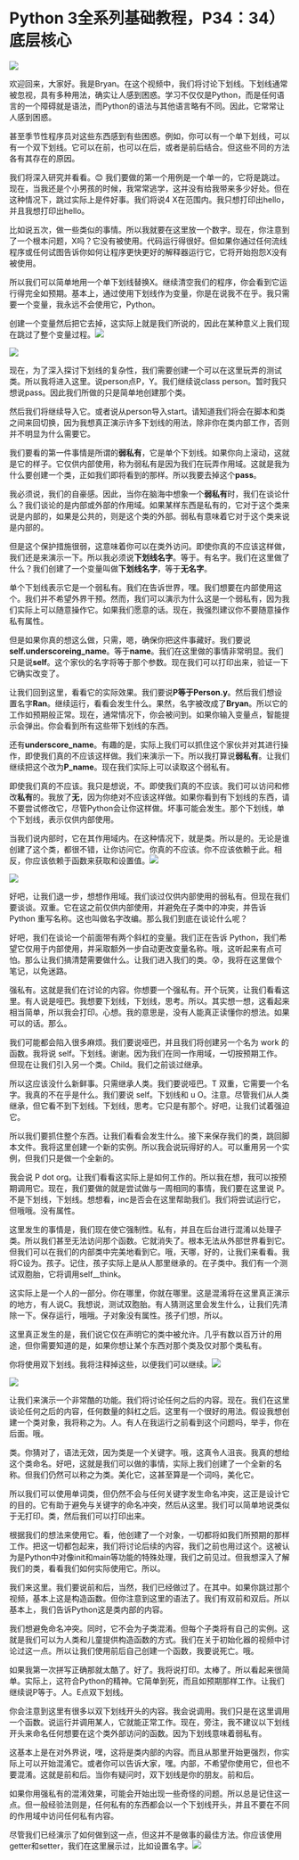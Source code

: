 # Python 3全系列基础教程，P34：34）底层核心 

![](img/c08009c8c3b1be1c21f664553d1987a7_0.png)

欢迎回来，大家好。我是Bryan。在这个视频中，我们将讨论下划线。下划线通常被忽视，具有多种用法，确实让人感到困惑。学习不仅仅是Python，而是任何语言的一个障碍就是语法，而Python的语法与其他语言略有不同。因此，它常常让人感到困惑。

甚至季节性程序员对这些东西感到有些困惑。例如，你可以有一个单下划线，可以有一个双下划线。它可以在前，也可以在后，或者是前后结合。但这些不同的方法各有其存在的原因。

我们将深入研究并看看。😊 我们要做的第一个用例是一个单一的，它将是跳过。现在，当我还是个小男孩的时候，我常常逃学，这并没有给我带来多少好处。但在这种情况下，跳过实际上是件好事。我们将说4 X在范围内。我只想打印出hello，并且我想打印出hello。

比如说五次，做一些类似的事情。所以我就要在这里放一个数字。现在，你注意到了一个根本问题，X吗？它没有被使用。代码运行得很好。但如果你通过任何流线程序或任何试图告诉你如何让程序更快更好的解释器运行它，它将开始抱怨X没有被使用。

所以我们可以简单地用一个单下划线替换X。继续清空我们的程序，你会看到它运行得完全如预期。基本上，通过使用下划线作为变量，你是在说我不在乎。我只需要一个变量，我永远不会使用它，Python。

创建一个变量然后把它去掉，这实际上就是我们所说的，因此在某种意义上我们现在跳过了整个变量过程。![](img/c08009c8c3b1be1c21f664553d1987a7_2.png)

![](img/c08009c8c3b1be1c21f664553d1987a7_3.png)

现在，为了深入探讨下划线的复杂性，我们需要创建一个可以在这里玩弄的测试类。所以我将进入这里。说person点P，Y。我们继续说class person。暂时我只想说pass。因此我们所做的只是简单地创建那个类。

然后我们将继续导入它。或者说从person导入start。请知道我们将会在脚本和类之间来回切换，因为我想真正演示许多下划线的用法，除非你在类内部工作，否则并不明显为什么需要它。

我们要看的第一件事情是所谓的**弱私有**，它是单个下划线。如果你向上滚动，这就是它的样子。它仅供内部使用，称为弱私有是因为我们在玩弄作用域。这就是我为什么要创建一个类，正如我们即将看到的那样。所以我要去掉这个**pass**。

我必须说，我们的自豪感。因此，当你在脑海中想象一个**弱私有**时，我们在谈论什么？我们谈论的是内部或外部的作用域。如果某样东西是私有的，它对于这个类来说是内部的，如果是公共的，则是这个类的外部。弱私有意味着它对于这个类来说是内部的。

但是这个保护措施很弱，这意味着你可以在类外访问。即使你真的不应该这样做，我们还是来演示一下。所以我必须说**下划线名字**。等于。有名字。我们在这里做了什么？我们创建了一个变量叫做**下划线名字**，等于**无名字**。

单个下划线表示它是一个弱私有。我们在告诉世界，嘿。我们想要在内部使用这个。我们并不希望外界干预。然而，我们可以演示为什么这是一个弱私有，因为我们实际上可以随意操作它。如果我们愿意的话。现在，我强烈建议你不要随意操作私有属性。

但是如果你真的想这么做，只需，嗯，确保你把这件事藏好。我们要说**self.underscoreing_name**。等于**name**。我们在这里做的事情非常明显。我们只是说**self**。这个家伙的名字将等于那个参数。现在我们可以打印出来，验证一下它确实改变了。

让我们回到这里，看看它的实际效果。我们要说**P等于Person.y**。然后我们想设置名字**Ran**。继续运行，看看会发生什么。果然，名字被改成了**Bryan**。所以它的工作如预期般正常。现在，通常情况下，你会被问到。如果你输入变量点，智能提示会弹出。你会看到所有这些带下划线的东西。

还有**underscore_name**。有趣的是，实际上我们可以抓住这个家伙并对其进行操作，即使我们真的不应该这样做。我们来演示一下。所以我打算说**弱私有**。让我们继续把这个改为**P_name**。现在我们实际上可以读取这个弱私有。

即使我们真的不应该。我只是想说，不。即使我们真的不应该。我们可以访问和修改**私有**的。我放了**无**，因为你绝对不应该这样做。如果你看到有下划线的东西，请不要尝试修改它，尽管Python会让你这样做。坏事可能会发生。那个下划线，单个下划线，表示仅供内部使用。

当我们说内部时，它在其作用域内。在这种情况下，就是类。所以是的。无论是谁创建了这个类，都很不错，让你访问它。你真的不应该。你不应该依赖于此。相反，你应该依赖于函数来获取和设置值。![](img/c08009c8c3b1be1c21f664553d1987a7_5.png)

![](img/c08009c8c3b1be1c21f664553d1987a7_6.png)

好吧，让我们退一步，想想作用域。我们谈过仅供内部使用的弱私有。但现在我们要谈谈。双重。它在这之前仅供内部使用，并避免在子类中的冲突，并告诉 Python 重写名称。这也叫做名字改编。那么我们到底在谈论什么呢？

好吧，我们在谈论一个前面带有两个斜杠的变量。我们正在告诉 Python，我们希望它仅用于内部使用，并采取额外一步自动更改变量名称。哦，这听起来有点可怕。那么让我们搞清楚需要做什么。让我们进入我们的类。😰，我将在这里做个笔记，以免迷路。

强私有。这就是我们在讨论的内容。你想要一个强私有。开个玩笑，让我们看看这里。有人说是哑巴。我想要下划线，下划线，思考。所以。其实想一想，这看起来相当简单，所以我会打印。心想。我的意思是，没有人能真正读懂你的想法。如果可以的话。那么。

我们可能都会陷入很多麻烦。我们要说哑巴，并且我们将创建另一个名为 work 的函数。我将说 self。下划线。谢谢。因为我们在同一作用域，一切按预期工作。但现在让我们引入另一个类。Child。我们之前谈过继承。

所以这应该没什么新鲜事。只需继承人类。我们要说哑巴。T 双重，它需要一个名字。我真的不在乎是什么。我们要说 self。下划线和 u O。注意。尽管我们从人类继承，但它看不到下划线。下划线，思考。它只是有那个。好吧，让我们试着强迫它。

所以我们要抓住整个东西。让我们看看会发生什么。接下来保存我们的类，跳回脚本文件。我将这里创建一个新的实例。所以我会说玩得好的人。可以重用另一个实例，但我们只是做一个全新的。

我会说 P dot org。让我们看看这实际上是如何工作的。所以我在想，我可以按预期调用它。现在，我们要做的就是尝试做与一周相同的事情，我们要在这里说 P。不是下划线，下划线。想想看，inc是否会在这里帮助我们。我们将尝试运行它，但哦哦。没有属性。

这里发生的事情是，我们现在使它强制性。私有，并且在后台进行混淆以处理子类。所以我们甚至无法访问那个函数。它就消失了。根本无法从外部世界看到它。但我们可以在我们的内部类中完美地看到它。哦，天哪，好的，让我们来看看。我将C设为。孩子。记住，孩子实际上是从人那里继承的。在子类中。我们有一个测试双胞胎，它将调用self__think。

这实际上是一个人的一部分。你在哪里，你就在哪里。这是混淆将在这里真正演示的地方，有人说C。我想说，测试双胞胎。有人猜测这里会发生什么，让我们先清除一下。保存运行，哦哦。子对象没有属性。孩子们想，所以。

这里真正发生的是，我们说它仅在声明它的类中被允许。几乎有数以百万计的用途，但你需要知道的是，如果你想让某个东西对那个类及仅对那个类私有。

你将使用双下划线。我将注释掉这些，以便我们可以继续。![](img/c08009c8c3b1be1c21f664553d1987a7_8.png)

![](img/c08009c8c3b1be1c21f664553d1987a7_9.png)

让我们来演示一个非常酷的功能。我们将讨论任何之后的内容。现在。我们在这里谈论任何之后的内容，任何数量的斜杠之后。这里有一个很好的用法。假设我想创建一个类对象，我将称之为。人。有人在我运行之前看到这个问题吗，举手，你在后面。哦。

类。你猜对了，语法无效，因为类是一个关键字。哦，这真令人沮丧。我真的想给这个类命名。好吧，这就是我们可以做的事情，实际上我们创建了一个全新的名称。但我们仍然可以称之为类。美化它，这甚至算是一个词吗，美化它。

所以我们可以使用单词类，但仍然不会与任何关键字发生命名冲突，这正是设计它的目的。它有助于避免与关键字的命名冲突，然后从这里。我们可以简单地说类似于无打印。类，然后我们可以打印出来。

根据我们的想法来使用它。看，他创建了一个对象，一切都将如我们所预期的那样工作。把这一切都包起来，我们将讨论后续的内容，我们之前也用过这个。这被认为是Python中对像init和main等功能的特殊处理，我们之前见过。但我想深入了解我们的类，看看我们如何实际使用它。所以。

我们来这里。我们要说前和后，当然，我们已经做过了。在其中。如果你跳过那个视频，基本上这是构造函数。但你注意到这里的语法了。我们有双前和双后。所以基本上，我们告诉Python这是类内部的内容。

我们想避免命名冲突。同时，它不会为子类混淆。但每个子类将有自己的实例。这就是我们可以为人类和儿童提供构造函数的方式。我们在关于初始化器的视频中讨论过这一点。所以让我们使用前后自己创建一个函数，我要说死亡。哦。

如果我第一次拼写正确那就太酷了。好了。我将说打印。太棒了。所以看起来很简单。实际上，这符合Python的精神。它简单到死，而且如预期那样工作。让我们继续说P等于。人。E点双下划线。

你会注意到这里有很多以双下划线开头的内容。我会说调用。我们只是在这里调用一个函数。说运行并调用某人，它就能正常工作。现在，旁注，我不建议以下划线开头来命名任何想要在这个类外部访问的函数。因为下划线意味着弱私有。

这基本上是在对外界说，嘿，这将是类内部的内容。而且从那里开始更强烈，你实际上可以开始混淆它。或者你可以告诉大家，嘿。内部，不希望你使用它，但也不要混淆。这就是前和后。当你有疑问时，双下划线是你的朋友。前和后。

如果你用强私有的混淆效果，可能会开始出现一些奇怪的问题。所以总是记住这一点。但一般经验法则是，任何私有的东西都会以一个下划线开头，并且不要在不同的作用域中访问任何私有内容。

尽管我们已经演示了如何做到这一点，但这并不是做事的最佳方法。你应该使用getter和setter，我们在这里展示过，比如设置名字。![](img/c08009c8c3b1be1c21f664553d1987a7_11.png)

